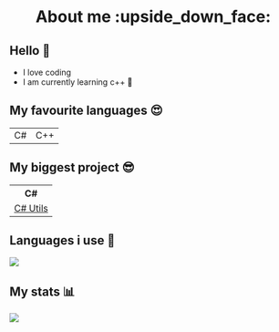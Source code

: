 <h1 align="center">About me :upside_down_face:</h1>

## Hello :wave:
- I love coding
- I am currently learning c++ :smiling_face_with_tear:

## My favourite languages :heart_eyes:
<table>
<tr>
<td>C#</td>
<td>C++</td>
</tr>
</table>

## My biggest project :sunglasses:
<table>
<th>
  C#
</th>
<tr>
  <td><a href="https://github.com/J1rk0s/c-sharp_Utils">C# Utils</a></td>
</tr>
</table>

## Languages i use :100:
<img src="https://github-readme-stats.vercel.app/api/top-langs?username=KrisMakesRandomStuff&layout=compact"/>

## My stats :bar_chart:
<img src="https://github-readme-stats.vercel.app/api?username=KrisMakesRandomStuff&show_icons=true&theme=transparent"/>
